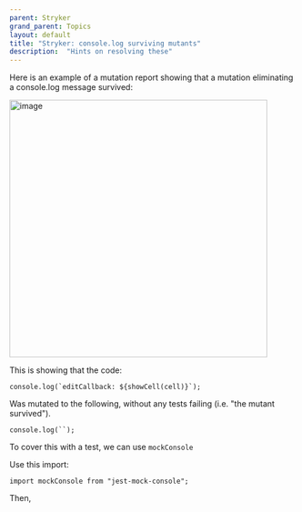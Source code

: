 ```yaml
---
parent: Stryker
grand_parent: Topics
layout: default
title: "Stryker: console.log surviving mutants"
description:  "Hints on resolving these"
---
```


Here is an example of a mutation report showing that a mutation eliminating a console.log message survived:

<img width="453" alt="image" src="https://github.com/ucsb-cs156/ucsb-cs156.github.io/assets/1119017/a65b6eec-7c02-487f-b972-37f6d61d009e">

This is showing that the code:
```
console.log(`editCallback: ${showCell(cell)}`);
``` 

Was mutated to the following, without any tests failing (i.e. "the mutant survived").
```
console.log(``);
``` 

To cover this with a test, we can use `mockConsole`

Use this import:

```
import mockConsole from "jest-mock-console";
```

Then, 
